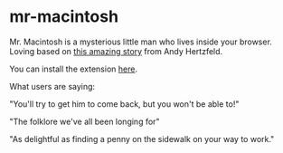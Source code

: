 # mr-macintosh
Mr. Macintosh is a mysterious little man who lives inside your browser. Loving based on <a href="http://www.folklore.org/StoryView.py?story=Mister_Macintosh.txt">this amazing story</a> from Andy Hertzfeld.

You can install the extension <a href="https://chrome.google.com/webstore/detail/pgecgnfekjidpcfaocphnkidmjhiffpc/publish-delayed">here</a>. 

What users are saying: 

"You'll try to get him to come back, but you won't be able to!"

"The folklore we've all been longing for"

"As delightful as finding a penny on the sidewalk on your way to work."

